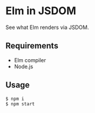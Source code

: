 # Elm in JSDOM

See what Elm renders via JSDOM.


## Requirements

* Elm compiler
* Node.js


## Usage

```sh
$ npm i
$ npm start
```
